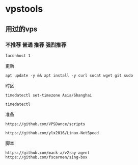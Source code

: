 # vpstools
## 用过的vps
### 不推荐 普通 推荐 强烈推荐
```
faconhost 1
```
更新
```
apt update -y && apt install -y curl socat wget git sudo
```
时区
```
timedatectl set-timezone Asia/Shanghai

timedatectl
```
准备
```
https://github.com/VPSDance/scripts

https://github.com/ylx2016/Linux-NetSpeed
```
脚本
```
https://github.com/mack-a/v2ray-agent
https://github.com/fscarmen/sing-box
```

